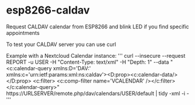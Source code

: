 # esp8266-caldav
Request CALDAV calendar from ESP8266 and blink LED if you find specific appointments


To test your CALDAV server you can use curl

Example with a Nextcloud Calendar instance:
'''
curl --insecure --request REPORT -u USER -H "Content-Type: text/xml" -H "Depth: 1"  --data "<c:calendar-query xmlns:D='DAV:' xmlns:c='urn:ietf:params:xml:ns:caldav'><D:prop><c:calendar-data/></D:prop>    <c:filter> <c:comp-filter name='VCALENDAR' /></c:filter></c:calendar-query>"  https://URLSERVER/remote.php/dav/calendars/USER/default | tidy -xml -i -
'''

